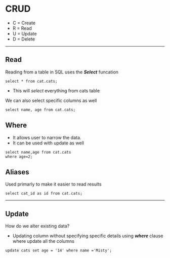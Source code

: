 # CRUD
- C = Create
- R = Read
- U = Update
- D = Delete
---
## Read
Reading from a table in SQL uses the ***Select*** funcation

```
select * from cat.cats;
```
- This will *select* everything from cats table

We can also select specific columns as well

```
select name, age from cat.cats;
```

## Where
- It allows user to narrow the data. 
- It can be used with update as well
  
```
select name,age from cat.cats
where age=2;
```

## Aliases

Used primarly to make it easier to read results

```
select cat_id as id from cat.cats;

```
---
## Update

How do we alter existing data? 

- Updating column without specifying specific details using ***where*** clause where update all the columns 

```
update cats set age = '14' where name ='Misty';
```
